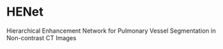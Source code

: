 # HENet
Hierarchical Enhancement Network for Pulmonary Vessel Segmentation in Non-contrast CT Images
